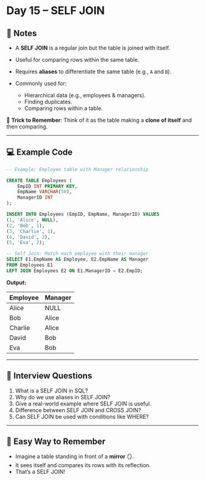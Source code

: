 # Day 15 – SELF JOIN

## 📘 Notes

* A **SELF JOIN** is a regular join but the table is joined with itself.
* Useful for comparing rows within the same table.
* Requires **aliases** to differentiate the same table (e.g., `A` and `B`).
* Commonly used for:

  * Hierarchical data (e.g., employees & managers).
  * Finding duplicates.
  * Comparing rows within a table.

🔑 **Trick to Remember**: Think of it as the table making a **clone of itself** and then comparing.

---

## 💻 Example Code

```sql
-- Example: Employee table with Manager relationship

CREATE TABLE Employees (
    EmpID INT PRIMARY KEY,
    EmpName VARCHAR(50),
    ManagerID INT
);

INSERT INTO Employees (EmpID, EmpName, ManagerID) VALUES
(1, 'Alice', NULL),
(2, 'Bob', 1),
(3, 'Charlie', 1),
(4, 'David', 2),
(5, 'Eva', 2);

-- Self Join: Match each employee with their manager
SELECT E1.EmpName AS Employee, E2.EmpName AS Manager
FROM Employees E1
LEFT JOIN Employees E2 ON E1.ManagerID = E2.EmpID;
```

**Output:**

| Employee | Manager |
| -------- | ------- |
| Alice    | NULL    |
| Bob      | Alice   |
| Charlie  | Alice   |
| David    | Bob     |
| Eva      | Bob     |

---

## 🎯 Interview Questions

1. What is a SELF JOIN in SQL?
2. Why do we use aliases in SELF JOIN?
3. Give a real-world example where SELF JOIN is useful.
4. Difference between SELF JOIN and CROSS JOIN?
5. Can SELF JOIN be used with conditions like WHERE?

---

## 🧠 Easy Way to Remember

* Imagine a table standing in front of a **mirror** 🪞.
* It sees itself and compares its rows with its reflection.
* That’s a SELF JOIN!
